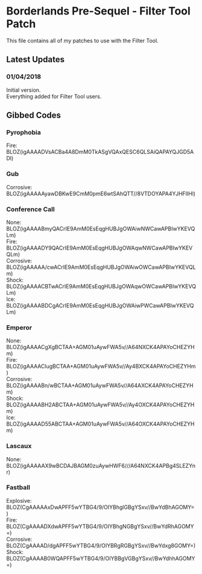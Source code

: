 # Borderlands Pre-Sequel - Filter Tool Patch

This file contains all of my patches to use with the Filter Tool.  


## Latest Updates

### 01/04/2018

Initial version.  
Everything added for Filter Tool users.  


## Gibbed Codes

### Pyrophobia
Fire: BLOZ(igAAAADVsACBa4A8DmM0TkASgVQAxQESC6QLSAiQAPAYQJGD5ADl)  

### Gub
Corrosive: BLOZ(igAAAAAyawDBKwE9CmM0pmE6wtSAhQTT//8VTDOYAPA4YJHFlIHl)  

### Conference Call
None: BLOZ(igAAAABmyQACrIE9AmM0EsEqgHUBJgOWAiwNWCawAPBIwYKEVQLm)  
Fire: BLOZ(igAAAADY9QACrIE9AmM0EsEqgHUBJgOWAqwNWCawAPBIwYKEVQLm)  
Corrosive: BLOZ(igAAAAA/cwACrIE9AmM0EsEqgHUBJgOWAiwOWCawAPBIwYKEVQLm)  
Shock: BLOZ(igAAAACBTwACrIE9AmM0EsEqgHUBJgOWAqwOWCawAPBIwYKEVQLm)  
Ice: BLOZ(igAAAABDCgACrIE9AmM0EsEqgHUBJgOWAiwPWCawAPBIwYKEVQLm)  

### Emperor
None: BLOZ(igAAAACgXgBCTAA+AGM01uAywFWA5v//A64NXCK4APAYoCHEZYHm)  
Fire: BLOZ(igAAAAClugBCTAA+AGM01uAywFWA5v//Ay4BXCK4APAYoCHEZYHm)  
Corrosive: BLOZ(igAAAABn/wBCTAA+AGM01uAywFWA5v//A64AXCK4APAYoCHEZYHm)  
Shock: BLOZ(igAAAABH2ABCTAA+AGM01uAywFWA5v//Ay4OXCK4APAYoCHEZYHm)  
Ice: BLOZ(igAAAAD55ABCTAA+AGM01uAywFWA5v//A64OXCK4APAYoCHEZYHm)  

### Lascaux
None: BLOZ(igAAAAAX9wBCDAJBAGM0zuAywHWF6///A64NXCK4APBg4SLEZYnr)  

### Fastball
Explosive: BLOZ(CgAAAAAxDwAPFF5wYTBG4/9/OIYBhglGBgYSxv//BwYdBhAGOMY=)  
Fire: BLOZ(CgAAAADXdwAPFF5wYTBG4/9/OIYBhgNGBgYSxv//BwYdRhAGOMY=)  
Corrosive: BLOZ(CgAAAAD/dgAPFF5wYTBG4/9/OIYBRgRGBgYSxv//BwYdxg8GOMY=)  
Shock: BLOZ(CgAAAAB0WQAPFF5wYTBG4/9/OIYBBgVGBgYSxv//BwYdhhAGOMY=)  
